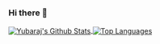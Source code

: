 ### Hi there 👋

<!--
**yubarajkalathoki/yubarajkalathoki** is a ✨ _special_ ✨ repository because its `README.md` (this file) appears on your GitHub profile.

Here are some ideas to get you started:

- 🔭 I’m currently working on ...
- 🌱 I’m currently learning ...
- 👯 I’m looking to collaborate on ...
- 🤔 I’m looking for help with ...
- 💬 Ask me about ...
- 📫 How to reach me: ...
- 😄 Pronouns: ...
- ⚡ Fun fact: ...
-->

<a href="https://github-readme-stats.vercel.app/api?username=yubarajkalathoki">
  <img align="center" src="https://github-readme-stats.vercel.app/api?username=yubarajkalathoki&show_icons=true& &hide=javascript,html=true&include_all_commits=true&theme=radical" alt="Yubaraj's Github Stats" />
  <img align="center" src="https://github-readme-stats.vercel.app/api/top-langs?username=yubarajkalathoki&hide=html, shell&theme=radical" alt="Top Languages" />
</a>
